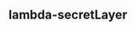 ## lambda-secretLayer

<!-- To add a new entry write: -->
<!-- ### version / full date -->
<!-- * [Update/Bug fix] message that describes the changes that you apply -->